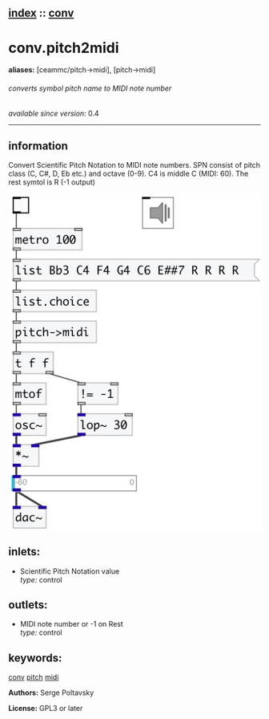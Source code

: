 [index](index.html) :: [conv](category_conv.html)
---

# conv.pitch2midi
**aliases:** [ceammc/pitch-&gt;midi], [pitch-&gt;midi]


###### converts symbol pitch name to MIDI note number

*available since version:* 0.4

---


## information
Convert Scientific Pitch Notation to MIDI note numbers. SPN consist of pitch class (C, C#, D, Eb etc.) and octave (0-9). C4 is middle C (MIDI: 60). The rest symtol is R (-1 output)


[![example](../examples/img/conv.pitch2midi.jpg)](../examples/pd/conv.pitch2midi.pd)









## inlets:

* Scientific Pitch Notation value<br>
_type:_ control



## outlets:

* MIDI note number or -1 on Rest<br>
_type:_ control



## keywords:

[conv](keywords/conv.html)
[pitch](keywords/pitch.html)
[midi](keywords/midi.html)






**Authors:** Serge Poltavsky




**License:** GPL3 or later






